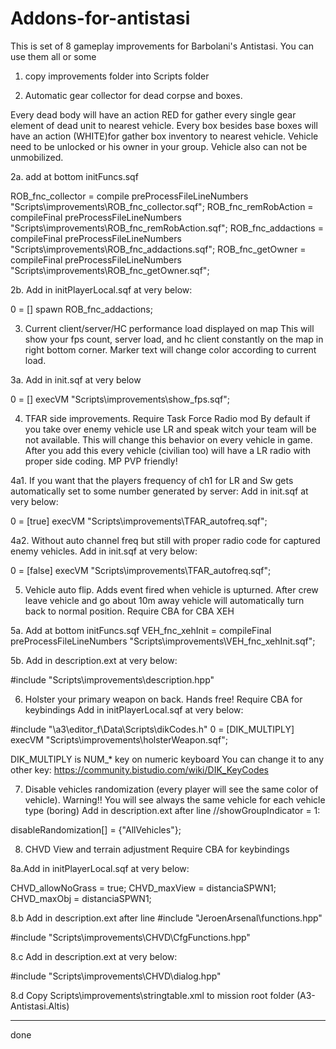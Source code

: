 # Addons-for-antistasi

This is set of 8  gameplay improvements for Barbolani's Antistasi.
You can use them all or some 

1. copy improvements folder into Scripts folder 

2. Automatic gear collector for dead corpse and boxes.

 Every dead body will have an action RED for gather every single gear element of dead unit to nearest vehicle.
 Every box besides base boxes will have an action (WHITE)for gather box inventory to nearest vehicle.
 Vehicle need to be unlocked or his owner in your group. Vehicle also can not be unmobilized.

2a. add at bottom initFuncs.sqf

 ROB_fnc_collector = compile preProcessFileLineNumbers "Scripts\improvements\ROB_fnc_collector.sqf";
 ROB_fnc_remRobAction = compileFinal preProcessFileLineNumbers "Scripts\improvements\ROB_fnc_remRobAction.sqf";
 ROB_fnc_addactions = compileFinal preProcessFileLineNumbers "Scripts\improvements\ROB_fnc_addactions.sqf";
 ROB_fnc_getOwner = compileFinal preProcessFileLineNumbers "Scripts\improvements\ROB_fnc_getOwner.sqf";

2b. Add in initPlayerLocal.sqf at very below:

 0 = [] spawn  ROB_fnc_addactions;

3. Current client/server/HC performance load displayed on map
 This will show your fps count, server load, and hc client constantly on the map in right bottom corner.
 Marker text will change color according to current load.
 
3a. Add in init.sqf at very below

 0 = [] execVM "Scripts\improvements\show_fps.sqf";


4. TFAR side improvements. Require Task Force Radio mod
 By default if you take over enemy vehicle use LR and speak witch your team will be not available.
 This will change this behavior on every vehicle in game.
 After you add this every vehicle (civilian too) will have a LR radio with proper side coding. MP PVP friendly!


4a1. If you want that the players frequency of ch1 for LR and Sw gets automatically set to some number generated by server:
 Add in init.sqf at very below:

 0 = [true] execVM "Scripts\improvements\TFAR_autofreq.sqf";


4a2. Without auto channel freq but still with proper radio code for captured enemy vehicles.
 Add in init.sqf at very below:

 0 = [false] execVM "Scripts\improvements\TFAR_autofreq.sqf";


5. Vehicle auto flip. Adds event fired when vehicle is upturned. 
After crew leave vehicle and go about 10m away vehicle will automatically turn back to normal position.
Require CBA for CBA XEH

5a. Add at bottom initFuncs.sqf
 VEH_fnc_xehInit = compileFinal preProcessFileLineNumbers "Scripts\improvements\VEH_fnc_xehInit.sqf";

5b. Add in description.ext at very below:

 #include "Scripts\improvements\description.hpp"


6. Holster your primary weapon on back. Hands free!
Require CBA for keybindings
Add in initPlayerLocal.sqf at very below:

 #include "\a3\editor_f\Data\Scripts\dikCodes.h"
 0 = [DIK_MULTIPLY] execVM "Scripts\improvements\holsterWeapon.sqf";

DIK_MULTIPLY is NUM_* key on numeric keyboard
You can change it to any other key: https://community.bistudio.com/wiki/DIK_KeyCodes

7. Disable vehicles randomization (every player will see the same color of vehicle).
Warning!! You will see always the same vehicle for each vehicle type (boring)
Add in description.ext after line  //showGroupIndicator = 1:

 disableRandomization[] = {"AllVehicles"}; 

8. CHVD View and terrain adjustment Require CBA for keybindings

8a.Add in initPlayerLocal.sqf at very below:

CHVD_allowNoGrass = true;
CHVD_maxView = distanciaSPWN1;
CHVD_maxObj = distanciaSPWN1;

8.b Add in description.ext after line  #include "JeroenArsenal\functions.hpp"

#include "Scripts\improvements\CHVD\CfgFunctions.hpp"

8.c Add in description.ext at very below:

#include "Scripts\improvements\CHVD\dialog.hpp"

8.d Copy Scripts\improvements\stringtable.xml to mission root folder (A3-Antistasi.Altis)

--------------------------------------------------------------------------------------------
done
